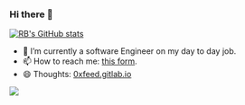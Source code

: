 <!--
**Tonykaynoni/tonykaynoni** is a ✨ _special_ ✨ repository because its `README.md` (this file) appears on your GitHub profile.

Here are some ideas to get you started:

- 🔭 I’m currently working on ...
- 🌱 I’m currently learning ...
- 👯 I’m looking to collaborate on ...
- 🤔 I’m looking for help with ...
- 💬 Ask me about ...
- 📫 How to reach me: ...
- 😄 Pronouns: ...
- ⚡ Fun fact: ...
-->

### Hi there 👋

[![RB's GitHub stats](https://github-readme-stats.vercel.app/api?username=tonykaynoni&theme=synthwave&count_private=true&show_icons=true)](https://github.com/anuraghazra/github-readme-stats)

- 🔭 I’m currently a software Engineer on my day to day job.
- 📫 How to reach me: [this form](https://#).
- 😄 Thoughts: [0xfeed.gitlab.io](https://#)

![](https://komarev.com/ghpvc/?username=tonykaynoni)
